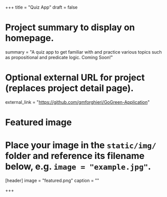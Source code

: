 +++
title = "Quiz App"
draft = false

# Project summary to display on homepage.
summary = "A quiz app to get familiar with and practice various topics such as propositional and predicate logic. Coming Soon!"

# Optional external URL for project (replaces project detail page).
external_link = "https://github.com/gmforghieri/GoGreen-Application"

# Featured image
# Place your image in the `static/img/` folder and reference its filename below, e.g. `image = "example.jpg"`.
[header]
image = "featured.png"
caption = ""

+++
